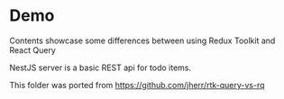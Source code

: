 # Demo

Contents showcase some differences between using Redux Toolkit and React Query

NestJS server is a basic REST api for todo items. 

This folder was ported from https://github.com/jherr/rtk-query-vs-rq